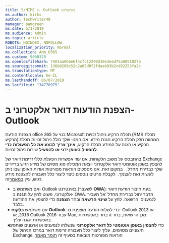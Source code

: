 ```yaml
---
title: S/MIME ב- Outlook באינטרנט
ms.author: kirks
author: Techwriter40
manager: pamgreen
ms.date: 5/1/2019
ms.audience: Admin
ms.topic: article
ROBOTS: NOINDEX, NOFOLLOW
localization_priority: Normal
ms.collection: Adm_O365
ms.custom: 9000329
ms.openlocfilehash: 7401aa0b6e6f4cfc12290d10e3eed75a0051827b
ms.sourcegitcommit: 136b8209c52c2a05d0f2fdaab93b2cd92253fa2c
ms.translationtype: MT
ms.contentlocale: he-IL
ms.lasthandoff: 06/07/2019
ms.locfileid: "34770975"
---
```

# <a name="encrypt-email-messages-in-outlook"></a>הצפנת הודעות דואר אלקטרוני ב- Outlook

<p><span style="font-size: 10.5pt; font-family: 'Verdana',sans-serif;">הצפנת הודעת office 365 בנוי על Microsoft תכלת הרקיע ניהול זכויות (RMS תכלת הרקיע) המהווה חלק תכלת הרקיע הגנת מידע. אם המנוי שלך כולל ניהול זכויות תכלת הרקיע או הגנה על המידע תכלת הרקיע, <strong style="mso-bidi-font-weight: normal;">אינך צריך לבצע את כל הפעולות כדי להפעיל באופן ידני או להפעיל</strong> שירות ניהול זכויות.</span></p> <p><span style="font-size: 10.5pt; font-family: 'Verdana',sans-serif;">בהתבסס על משוב הלקוחות, אנו עוד אפשרות הפעלת כללי זרימת דואר של Exchange להצפין באופן אוטומטי דואר אלקטרוני יוצאת המכילה סוג מסוים של מידע רגיש בדיירים שלך כברירת מחדל. &nbsp; במקום זאת, אנו מספקים הוראות מפורטות אודות האופן שבו ניתן לעשות זאת לעצמך. &nbsp;לקבלת פרטים נוספים כיצד ליצור כלל תעבורה להצפנת מידע רגיש, עיין <a href="https://aka.ms/OmeEtr">במאמר</a>זה.</span><u></u><span style="text-decoration: line-through;"></span></p> <ul> <li style="text-indent: -.25in; mso-list: l0 level1 lfo1;"><span style="font-size: 10.5pt; font-family: Symbol; mso-fareast-font-family: Symbol; mso-bidi-font-family: Symbol;"><span style="mso-list: Ignore;">&nbsp;&nbsp; &nbsp; &nbsp; </span> </span> <span style="font-size: 10.5pt; font-family: 'Verdana',sans-serif;">אם משתמש ב- Outlook באינטרנט (לשעבר <strong style="mso-bidi-font-weight: normal;">OWA</strong>): בעת חיבור הודעת דואר אלקטרוני, פשוט לחץ על <strong>הגנה</strong> ב- OWA. הדבר יחול כברירת מחדל &lsquo;אל תעביר לנמענים&rsquo; הרשאה. לחץ על <strong>שינוי הרשאה</strong> ובחר <strong>הצפנה</strong> כדי להצפין את ההודעה בלבד.</span></li> <li style="text-indent: -.25in; mso-list: l0 level1 lfo1;"><span style="font-size: 10.5pt; font-family: 'Verdana',sans-serif;">&nbsp;&nbsp; &nbsp; אם משתמש <strong style="mso-bidi-font-weight: normal;">בלקוח Outlook</strong>: כדי לשלוח הודעה מוצפנת מ- Outlook 2013 או 2016, או Outlook 2016 עבור Mac, בחר באפשרויות &agrave; מכן הרשאות, בחר באפשרות הגנה עליך.</span></li> <li style="text-indent: -.25in; mso-list: l0 level1 lfo1;"><span style="font-size: 10.5pt; font-family: 'Verdana',sans-serif;">&nbsp;&nbsp; כדי <strong style="mso-bidi-font-weight: normal;">להצפין באופן אוטומטי כל דואר אלקטרוני</strong> שנשלחו לנמענים או ארגונים שותפים חיצוניים מסוימים, עליך ליצור כלל תעבורה זרימת דואר במרכז הניהול של Exchange. הוראות מפורטות מובאות בסעיף זה <span style="color: black;"><a href="https://docs.microsoft.com/office365/securitycompliance/define-mail-flow-rules-to-encrypt-email#create-a-mail-flow-rule-to-encrypt-email-messages-with-the-new-ome-capabilities">תומך מאמר</a></span></span></li> </ul>

